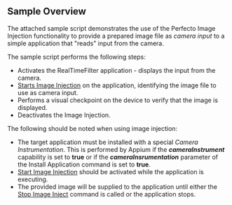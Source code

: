 ## Sample Overview

The attached sample script demonstrates the use of the Perfecto Image Injection functionality to provide a prepared image file as *camera input* to a simple application that "reads" input from the camera.

The sample script performs the following steps:
+ Activates the RealTimeFilter application - displays the input from the camera.
+ [Starts Image Injection](https://community.perfectomobile.com/posts/1235463) on the application, identifying the image file to use as camera input.
+ Performs a visual checkpoint on the device to verify that the image is displayed.
+ Deactivates the Image Injection.

The following should be noted when using image injection:
+ The target application must be installed with a special *Camera Instrumentation*. This is performed by Appium if the **_cameraInstrument_** capability is set to **true** or if the **_cameraInsrumentation_** parameter of the Install Application command is set to **true**.
+ [Start Image Injection](https://community.perfectomobile.com/posts/1235463) should be activated while the application is executing.
+ The provided image will be supplied to the application until either the [Stop Image Inject](https://community.perfectomobile.com/posts/1235602) command is called or the application stops.

